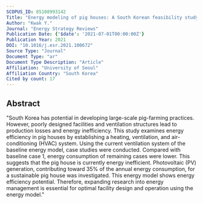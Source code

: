 ```yaml
---
SCOPUS_ID: 85108993142
Title: "Energy modeling of pig houses: A South Korean feasibility study"
Author: "Kwak Y."
Journal: "Energy Strategy Reviews"
Publication Date: {'$date': '2021-07-01T00:00:00Z'}
Publication Year: 2021
DOI: "10.1016/j.esr.2021.100672"
Source Type: "Journal"
Document Type: "ar"
Document Type Description: "Article"
Affiliation: "University of Seoul"
Affiliation Country: "South Korea"
Cited by count: 17
---
```


## Abstract
"South Korea has potential in developing large-scale pig-farming practices. However, poorly designed facilities and ventilation structures lead to production losses and energy inefficiency. This study examines energy efficiency in pig houses by establishing a heating, ventilation, and air-conditioning (HVAC) system. Using the current ventilation system of the baseline energy model, case studies were conducted. Compared with baseline case 1, energy consumption of remaining cases were lower. This suggests that the pig house is currently energy inefficient. Photovoltaic (PV) generation, contributing toward 35% of the annual energy consumption, for a sustainable pig house was investigated. This energy model shows energy efficiency potential. Therefore, expanding research into energy management is essential for optimal facility design and operation using the energy model."
